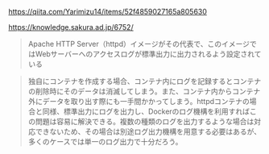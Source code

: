 https://qiita.com/Yarimizu14/items/52f4859027165a805630

https://knowledge.sakura.ad.jp/6752/
> Apache HTTP Server（httpd）イメージがその代表で、このイメージではWebサーバーへのアクセスログが標準出力に出力されるよう設定されている

> 独自にコンテナを作成する場合、コンテナ内にログを記録するとコンテナの削除時にそのデータは消滅してしまう。また、コンテナ内からコンテナ外にデータを取り出す際にも一手間かかってしまう。httpdコンテナの場合と同様、標準出力にログを出力し、Dockerのログ機構を利用すればこの問題は容易に解決できる。複数の種類のログを出力するような場合は対応できないため、その場合は別途ログ出力機構を用意する必要はあるが、多くのケースでは単一のログ出力で十分だろう。